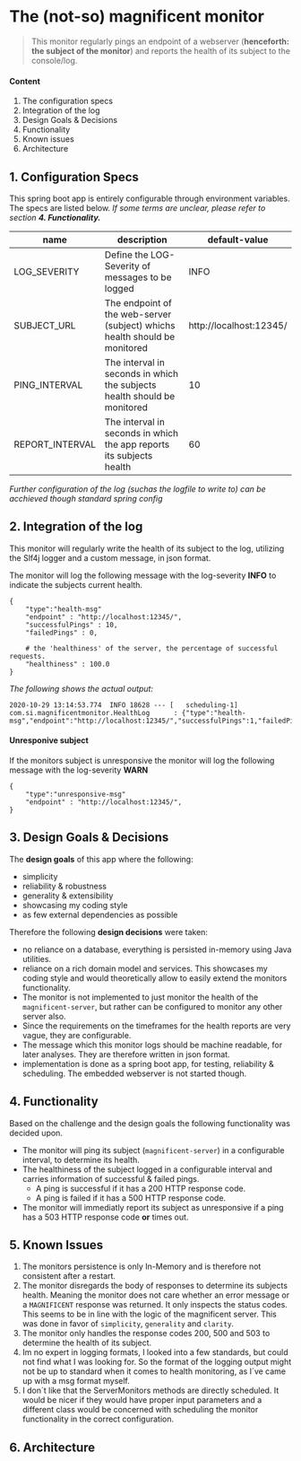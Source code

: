 # The (not-so) magnificent monitor
> This monitor regularly pings an endpoint of a webserver (**henceforth: the subject of the monitor**) and reports the health of its 
    subject to the console/log.

#### Content
1. The configuration specs
1. Integration of the log
1. Design Goals & Decisions
1. Functionality
1. Known issues
1. Architecture

## 1. Configuration Specs
This spring boot app is entirely configurable through environment variables. The specs are listed below. *If some terms
 are unclear, please refer to section **4. Functionality.***

 name          | description                                                                | default-value  
 ------------- | -------------------------------------------------------------------------  | -------------- 
 LOG_SEVERITY  | Define the LOG-Severity of messages to be logged                           | INFO     
 SUBJECT_URL   | The endpoint of the web-server (subject) whichs health should be monitored | http://localhost:12345/ 
 PING_INTERVAL | The interval in seconds in which the subjects health should be monitored   | 10       
 REPORT_INTERVAL | The interval in seconds in which the app reports its subjects health     | 60                

 *Further configuration of the log (suchas the logfile to write to) can be acchieved though standard spring config*
 

## 2. Integration of the log
This monitor will regularly write the health of its subject to the log, utilizing the Slf4j logger and a custom message, 
    in json format.

The monitor will log the following message with the log-severity **INFO** to indicate the subjects current health.
```
{
    "type":"health-msg"
    "endpoint" : "http://localhost:12345/",
    "successfulPings" : 10, 
    "failedPings" : 0,
    
    # the 'healthiness' of the server, the percentage of successful requests.
    "healthiness" : 100.0
}
```
*The following shows the actual output:*
```
2020-10-29 13:14:53.774  INFO 18628 --- [   scheduling-1] com.si.magnificentmonitor.HealthLog      : {"type":"health-msg","endpoint":"http://localhost:12345/","successfulPings":1,"failedPings":0,"healthiness":100.0}
```
 
#### Unresponive subject
If the monitors subject is unresponsive the monitor will log the following message with the log-severity **WARN**
```
{
    "type":"unresponsive-msg"
    "endpoint" : "http://localhost:12345/",
}
```


## 3. Design Goals &  Decisions
The **design goals** of this app where the following:
* simplicity
* reliability & robustness
* generality & extensibility
* showcasing my coding style
* as few external dependencies as possible

Therefore the following **design decisions** were taken:
* no reliance on a database, everything is persisted in-memory using Java utilities.
* reliance on a rich domain model and services. This showcases my coding style and would theoretically allow to easily 
    extend the monitors functionality. 
* The monitor is not implemented to just monitor the health of the `magnificent-server`, but rather can be configured to 
    monitor any other server also.
* Since the requirements on the timeframes for the health reports are very vague, they are configurable.
* The message which this monitor logs should be machine readable, for later analyses. They are therefore written in json
    format.
* implementation is done as a spring boot app, for testing, reliability & scheduling. The embedded webserver is not started though.

## 4. Functionality
Based on the challenge and the design goals the following functionality was decided upon.
* The monitor will ping its subject (`magnificent-server`) in a configurable interval, to determine its health.
* The healthiness of the subject logged in a configurable interval and carries information of successful & failed pings.
    * A ping is successful if it has a 200 HTTP response code.
    * A ping is failed if it has a 500 HTTP response code. 
* The monitor will immediatly report its subject as unresponsive if a ping has a 503 HTTP response code **or** times out.

## 5. Known Issues

1. The monitors persistence is only In-Memory and is therefore not consistent after a restart.
1. The monitor disregards the body of responses to determine its subjects health. Meaning the monitor does not care 
    whether an error message or a `MAGNIFICENT` response was returned. It only inspects the status codes. This seems to 
    be in line with the logic of the magnificent server. This was done in favor of `simplicity`, `generality` and 
    `clarity`. 
1. The monitor only handles the response codes 200, 500 and 503 to determine the health of its subject. 
1. Im no expert in logging formats, I looked into a few standards, but could not find what I was looking for. So the 
   format of the logging output might not be up to standard when it comes to health monitoring, as I´ve came up with a 
   msg format myself.
1. I don´t like that the ServerMonitors methods are directly scheduled. It would be nicer if they would have proper 
    input parameters and a different class would be concerned with scheduling the monitor functionality in the correct 
    configuration.

## 6. Architecture